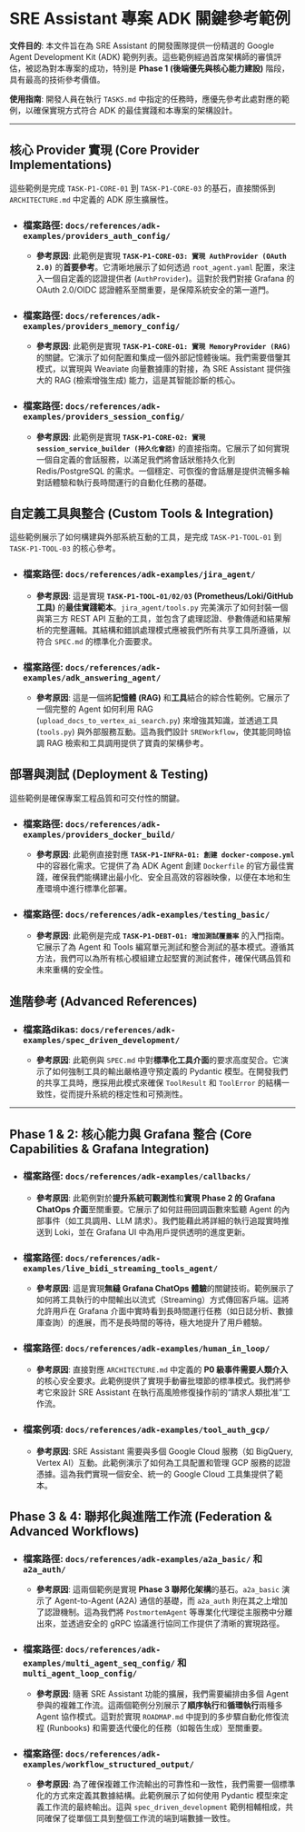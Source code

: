 # SRE Assistant 專案 ADK 關鍵參考範例

**文件目的**: 本文件旨在為 SRE Assistant 的開發團隊提供一份精選的 Google Agent Development Kit (ADK) 範例列表。這些範例經過首席架構師的審慎評估，被認為對本專案的成功，特別是 **Phase 1 (後端優先與核心能力建設)** 階段，具有最高的技術參考價值。

**使用指南**: 開發人員在執行 `TASKS.md` 中指定的任務時，應優先參考此處對應的範例，以確保實現方式符合 ADK 的最佳實踐和本專案的架構設計。

---

## 核心 Provider 實現 (Core Provider Implementations)

這些範例是完成 `TASK-P1-CORE-01` 到 `TASK-P1-CORE-03` 的基石，直接關係到 `ARCHITECTURE.md` 中定義的 ADK 原生擴展性。

- ### **檔案路徑**: `docs/references/adk-examples/providers_auth_config/`
  - **參考原因**: 此範例是實現 **`TASK-P1-CORE-03: 實現 AuthProvider (OAuth 2.0)`** 的**首要參考**。它清晰地展示了如何透過 `root_agent.yaml` 配置，來注入一個自定義的認證提供者 (`AuthProvider`)。這對於我們對接 Grafana 的 OAuth 2.0/OIDC 認證體系至關重要，是保障系統安全的第一道門。

- ### **檔案路徑**: `docs/references/adk-examples/providers_memory_config/`
  - **參考原因**: 此範例是實現 **`TASK-P1-CORE-01: 實現 MemoryProvider (RAG)`** 的關鍵。它演示了如何配置和集成一個外部記憶體後端。我們需要借鑒其模式，以實現與 Weaviate 向量數據庫的對接，為 SRE Assistant 提供強大的 RAG (檢索增強生成) 能力，這是其智能診斷的核心。

- ### **檔案路徑**: `docs/references/adk-examples/providers_session_config/`
  - **參考原因**: 此範例是實現 **`TASK-P1-CORE-02: 實現 session_service_builder (持久化會話)`** 的直接指南。它展示了如何實現一個自定義的會話服務，以滿足我們將會話狀態持久化到 Redis/PostgreSQL 的需求。一個穩定、可恢復的會話層是提供流暢多輪對話體驗和執行長時間運行的自動化任務的基礎。

## 自定義工具與整合 (Custom Tools & Integration)

這些範例展示了如何構建與外部系統互動的工具，是完成 `TASK-P1-TOOL-01` 到 `TASK-P1-TOOL-03` 的核心參考。

- ### **檔案路徑**: `docs/references/adk-examples/jira_agent/`
  - **參考原因**: 這是實現 **`TASK-P1-TOOL-01/02/03` (Prometheus/Loki/GitHub 工具)** 的**最佳實踐範本**。`jira_agent/tools.py` 完美演示了如何封裝一個與第三方 REST API 互動的工具，並包含了處理認證、參數傳遞和結果解析的完整邏輯。其結構和錯誤處理模式應被我們所有共享工具所遵循，以符合 `SPEC.md` 的標準化介面要求。

- ### **檔案路徑**: `docs/references/adk-examples/adk_answering_agent/`
  - **參考原因**: 這是一個將**記憶體 (RAG)** 和**工具**結合的綜合性範例。它展示了一個完整的 Agent 如何利用 RAG (`upload_docs_to_vertex_ai_search.py`) 來增強其知識，並透過工具 (`tools.py`) 與外部服務互動。這為我們設計 `SREWorkflow`，使其能同時協調 RAG 檢索和工具調用提供了寶貴的架構參考。

## 部署與測試 (Deployment & Testing)

這些範例是確保專案工程品質和可交付性的關鍵。

- ### **檔案路徑**: `docs/references/adk-examples/providers_docker_build/`
  - **參考原因**: 此範例直接對應 **`TASK-P1-INFRA-01: 創建 docker-compose.yml`** 中的容器化需求。它提供了為 ADK Agent 創建 `Dockerfile` 的官方最佳實踐，確保我們能構建出最小化、安全且高效的容器映像，以便在本地和生產環境中進行標準化部署。

- ### **檔案路徑**: `docs/references/adk-examples/testing_basic/`
  - **參考原因**: 此範例是完成 **`TASK-P1-DEBT-01: 增加測試覆蓋率`** 的入門指南。它展示了為 Agent 和 Tools 編寫單元測試和整合測試的基本模式。遵循其方法，我們可以為所有核心模組建立起堅實的測試套件，確保代碼品質和未來重構的安全性。

## 進階參考 (Advanced References)

- ### **檔案路dikas**: `docs/references/adk-examples/spec_driven_development/`
  - **參考原因**: 此範例與 `SPEC.md` 中對**標準化工具介面**的要求高度契合。它演示了如何強制工具的輸出嚴格遵守預定義的 Pydantic 模型。在開發我們的共享工具時，應採用此模式來確保 `ToolResult` 和 `ToolError` 的結構一致性，從而提升系統的穩定性和可預測性。

---

## Phase 1 & 2: 核心能力與 Grafana 整合 (Core Capabilities & Grafana Integration)

- ### **檔案路徑**: `docs/references/adk-examples/callbacks/`
  - **參考原因**: 此範例對於**提升系統可觀測性**和**實現 Phase 2 的 Grafana ChatOps 介面**至關重要。它展示了如何註冊回調函數來監聽 Agent 的內部事件（如工具調用、LLM 請求）。我們能藉此將詳細的執行追蹤實時推送到 Loki，並在 Grafana UI 中為用戶提供透明的進度更新。

- ### **檔案路徑**: `docs/references/adk-examples/live_bidi_streaming_tools_agent/`
  - **參考原因**: 這是實現**無縫 Grafana ChatOps 體驗**的關鍵技術。範例展示了如何將工具執行的中間輸出以流式（Streaming）方式傳回客戶端。這將允許用戶在 Grafana 介面中實時看到長時間運行任務（如日誌分析、數據庫查詢）的進展，而不是長時間的等待，極大地提升了用戶體驗。

- ### **檔案路徑**: `docs/references/adk-examples/human_in_loop/`
  - **參考原因**: 直接對應 `ARCHITECTURE.md` 中定義的 **P0 級事件需要人類介入** 的核心安全要求。此範例提供了實現手動審批環節的標準模式。我們將參考它來設計 SRE Assistant 在執行高風險修復操作前的“請求人類批准”工作流。

- ### **檔案例項**: `docs/references/adk-examples/tool_auth_gcp/`
  - **參考原因**: SRE Assistant 需要與多個 Google Cloud 服務（如 BigQuery, Vertex AI）互動。此範例演示了如何為工具配置和管理 GCP 服務的認證憑據。這為我們實現一個安全、統一的 Google Cloud 工具集提供了範本。

## Phase 3 & 4: 聯邦化與進階工作流 (Federation & Advanced Workflows)

- ### **檔案路徑**: `docs/references/adk-examples/a2a_basic/` 和 `a2a_auth/`
  - **參考原因**: 這兩個範例是實現 **Phase 3 聯邦化架構**的基石。`a2a_basic` 演示了 Agent-to-Agent (A2A) 通信的基礎，而 `a2a_auth` 則在其之上增加了認證機制。這為我們將 `PostmortemAgent` 等專業化代理從主服務中分離出來，並透過安全的 gRPC 協議進行協同工作提供了清晰的實現路徑。

- ### **檔案路徑**: `docs/references/adk-examples/multi_agent_seq_config/` 和 `multi_agent_loop_config/`
  - **參考原因**: 隨著 SRE Assistant 功能的擴展，我們需要編排由多個 Agent 參與的複雜工作流。這兩個範例分別展示了**順序執行**和**循環執行**兩種多 Agent 協作模式。這對於實現 `ROADMAP.md` 中提到的多步驟自動化修復流程 (Runbooks) 和需要迭代優化的任務（如報告生成）至關重要。

- ### **檔案路徑**: `docs/references/adk-examples/workflow_structured_output/`
  - **參考原因**: 為了確保複雜工作流輸出的可靠性和一致性，我們需要一個標準化的方式來定義其數據結構。此範例展示了如何使用 Pydantic 模型來定義工作流的最終輸出。這與 `spec_driven_development` 範例相輔相成，共同確保了從單個工具到整個工作流的端到端數據一致性。
